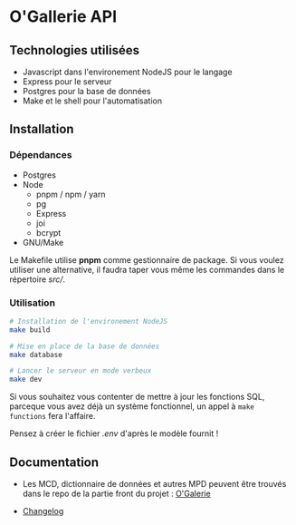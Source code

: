 # O'Gallerie API

## Technologies utilisées

- Javascript dans l'environement NodeJS pour le langage
- Express pour le serveur
- Postgres pour la base de données
- Make et le shell pour l'automatisation

## Installation

### Dépendances

- Postgres
- Node
    - pnpm / npm / yarn
    - pg
    - Express
    - joi
    - bcrypt
- GNU/Make

Le Makefile utilise __pnpm__ comme gestionnaire de
package. Si vous voulez utiliser une alternative,
il faudra taper vous même les commandes dans le
répertoire _src/_.

### Utilisation

```sh
# Installation de l'environement NodeJS
make build

# Mise en place de la base de données
make database

# Lancer le serveur en mode verbeux
make dev
```

Si vous souhaitez vous contenter de mettre à jour les
fonctions SQL, parceque vous avez déjà un système
fonctionnel, un appel à `make functions` fera l'affaire.

Pensez à créer le fichier _.env_ d'après le modèle fournit !

## Documentation

- Les MCD, dictionnaire de données et autres MPD peuvent être trouvés dans
le repo de la partie front du projet :
[O'Galerie](https://github.com/O-clock-Yost/projet-06-o-galerie-front)

- [Changelog](./Changelog.md)
